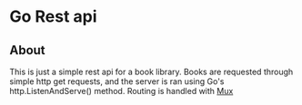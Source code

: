 # Go Rest api
## About
This is just a simple rest api for a book library. Books are requested through simple http get requests, and the server is ran using Go's http.ListenAndServe() method. Routing is handled with [Mux](https://github.com/gorilla/mux)
<!--stackedit_data:
eyJoaXN0b3J5IjpbNDMyNzc4NTEzLC05MjYxMTI4MzBdfQ==
-->